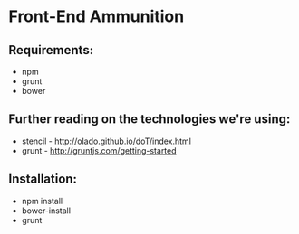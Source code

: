 Front-End Ammunition
================================

Requirements:
-------------
- npm
- grunt
- bower

Further reading on the technologies we're using:
------------------------------------------------
- stencil - http://olado.github.io/doT/index.html
- grunt - http://gruntjs.com/getting-started


Installation:
-------------
- npm install
- bower-install
- grunt
